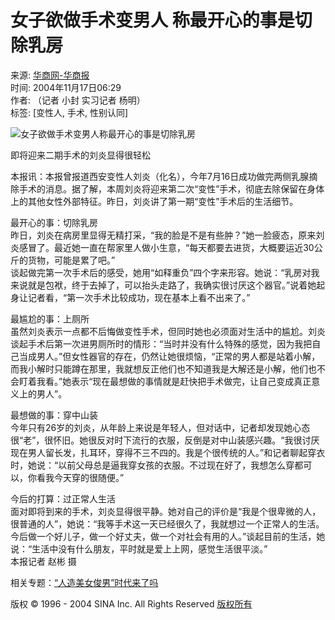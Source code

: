 # 女子欲做手术变男人 称最开心的事是切除乳房

来源: [华商网-华商报](http://www.sina.com.cn)  
时间: 2004年11月17日06:29  
作者: （记者 小封 实习记者 杨明）  
标签: [变性人, 手术, 性别认同]  

![女子欲做手术变男人称最开心的事是切除乳房](http://image2.sina.com.cn/dy/s/2004-11-17/1100644153_QTaWkq.jpg)

即将迎来二期手术的刘炎显得很轻松

本报讯：本报曾报道西安变性人刘炎（化名），今年7月16日成功做完两侧乳腺摘除手术的消息。据了解，本周刘炎将迎来第二次“变性”手术，彻底去除保留在身体上的其他女性外部特征。昨日，刘炎讲了第一期“变性”手术后的生活细节。

最开心的事：切除乳房  
昨日，刘炎在病房里显得无精打采，“我的脸是不是有些肿？”她一脸疲态，原来刘炎感冒了。最近她一直在帮家里人做小生意，“每天都要去进货，大概要运近30公斤的货物，可能是累了吧。”  
谈起做完第一次手术后的感受，她用“如释重负”四个字来形容。她说：“乳房对我来说就是包袱，终于去掉了，可以抬头走路了，我确实很讨厌这个器官。”说着她起身让记者看，“第一次手术比较成功，现在基本上看不出来了。”

最尴尬的事：上厕所  
虽然刘炎表示一点都不后悔做变性手术，但同时她也必须面对生活中的尴尬。刘炎谈起手术后第一次进男厕所时的情形：“当时并没有什么特殊的感觉，因为我把自己当成男人。”但女性器官的存在，仍然让她很烦恼，“正常的男人都是站着小解，而我小解时只能蹲在那里，我就想反正他们也不知道我是大解还是小解，他们也不会盯着我看。”她表示“现在最想做的事情就是赶快把手术做完，让自己变成真正意义上的男人”。

最想做的事：穿中山装  
今年只有26岁的刘炎，从年龄上来说是年轻人，但对话中，记者却发现她心态很“老”，很怀旧。她很反对时下流行的衣服，反倒是对中山装感兴趣。“我很讨厌现在男人留长发，扎耳环，穿得不三不四的。我是个很传统的人。”和记者聊起穿衣时，她说：“以前父母总是逼我穿女孩的衣服。不过现在好了，我想怎么穿都可以，你看我今天穿的很随便。”

今后的打算：过正常人生活  
面对即将到来的手术，刘炎显得很平静。她对自己的评价是“我是个很卑微的人，很普通的人”，她说：“我等手术这一天已经很久了，我就想过一个正常人的生活。今后做一个好儿子，做一个好丈夫，做一个对社会有用的人。”谈起目前的生活，她说：“生活中没有什么朋友，平时就是爱上上网，感觉生活很平淡。”  
本报记者 赵彬 摄  

相关专题：[“人造美女俊男”时代来了吗](http://news.sina.com.cn/)

版权 © 1996 - 2004 SINA Inc. All Rights Reserved [版权所有](http://www.sina.com.cn/intro/copyright.shtml)